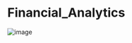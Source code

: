 # Financial_Analytics
![image](https://github.com/Kishan1502/Financial_Analytics/assets/134623910/c716c7a3-4d1f-4d22-a9c3-6fb36f22bf95)
